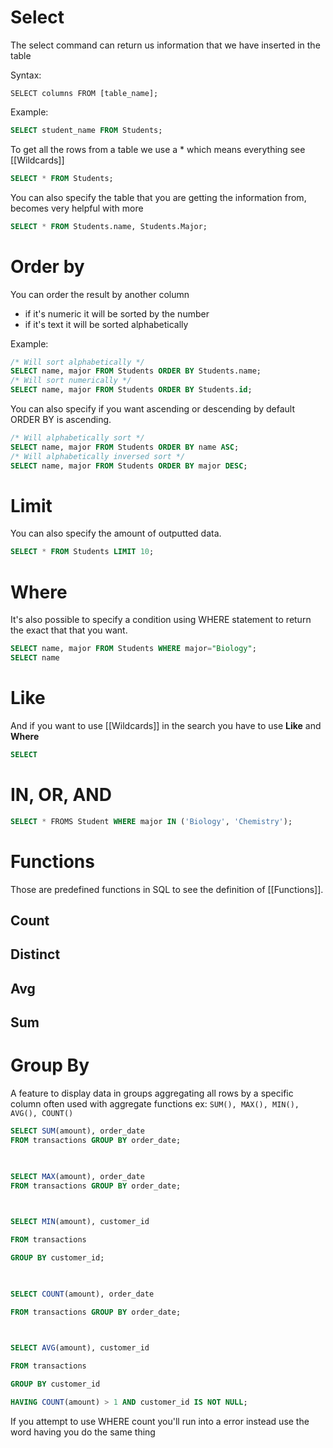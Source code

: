 # Select

The select command can return us information that we have inserted in the table

Syntax:

```
SELECT columns FROM [table_name];
```

Example:

```SQL
SELECT student_name FROM Students;
```

To get all the rows from a table we use a * which means everything see [[Wildcards]]

```SQL
SELECT * FROM Students;
```

You can also specify the table that you are getting the information from, becomes very helpful with more 

```SQL
SELECT * FROM Students.name, Students.Major;
```

# Order by

You can order the result by another column
- if it's numeric it will be sorted by the number
- if it's text it will be sorted alphabetically

Example:

```SQL
/* Will sort alphabetically */ 
SELECT name, major FROM Students ORDER BY Students.name;
/* Will sort numerically */
SELECT name, major FROM Students ORDER BY Students.id;
```

You can also specify if you want ascending or descending by default ORDER BY is ascending.

```SQL
/* Will alphabetically sort */
SELECT name, major FROM Students ORDER BY name ASC;
/* Will alphabetically inversed sort */
SELECT name, major FROM Students ORDER BY major DESC;
```

# Limit 

You can also specify the amount of outputted data.

```SQL
SELECT * FROM Students LIMIT 10;
```

# Where

It's also possible to specify a condition using WHERE statement to return the exact that that you want.

```SQL
SELECT name, major FROM Students WHERE major="Biology";
SELECT name
```

# Like

And if you want to use [[Wildcards]] in the search you have to use **Like** and **Where**

```SQL
SELECT 
```

# IN, OR, AND

```SQL
SELECT * FROMS Student WHERE major IN ('Biology', 'Chemistry');
```

# Functions

Those are predefined functions in SQL to see the definition of [[Functions]].
## Count

## Distinct

## Avg

## Sum


# Group By

A feature to display data in groups aggregating all rows by a specific column often used with aggregate functions ex: `SUM(), MAX(), MIN(), AVG(), COUNT()`

```SQL
SELECT SUM(amount), order_date
FROM transactions GROUP BY order_date;

  

SELECT MAX(amount), order_date
FROM transactions GROUP BY order_date;

  

SELECT MIN(amount), customer_id

FROM transactions

GROUP BY customer_id;

  

SELECT COUNT(amount), order_date

FROM transactions GROUP BY order_date;

  

SELECT AVG(amount), customer_id

FROM transactions

GROUP BY customer_id

HAVING COUNT(amount) > 1 AND customer_id IS NOT NULL;
```


If you attempt to use WHERE count you'll run into a error instead use the word having you do the same thing